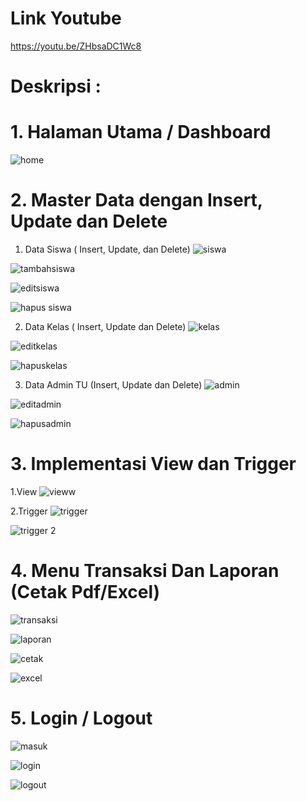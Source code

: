 # Link Youtube
https://youtu.be/ZHbsaDC1Wc8


# Deskripsi :
# 1. Halaman Utama / Dashboard
![home](https://user-images.githubusercontent.com/45707169/152665792-2df9794e-d601-461a-a416-4bb722615d4a.png)

# 2. Master Data dengan Insert, Update dan Delete
1. Data Siswa ( Insert, Update, dan Delete)
![siswa](https://user-images.githubusercontent.com/45707169/152665817-d5de6884-6a57-489e-8db7-7a4a2cb8ea0c.png)

![tambahsiswa](https://user-images.githubusercontent.com/45707169/152665831-b9c88ce2-e19f-4bdc-984e-689fd55986ef.png)

![editsiswa](https://user-images.githubusercontent.com/45707169/152665835-7c581af3-e3e7-4362-b504-d1837d9a0e76.png)

![hapus siswa](https://user-images.githubusercontent.com/45707169/152665840-79c9dcc0-df42-4a91-af4a-8d285fc14f6b.png)

2. Data Kelas ( Insert, Update dan Delete)
![kelas](https://user-images.githubusercontent.com/45707169/152665857-d1729ea5-929b-4a40-a9d3-70020799df0e.png)

![editkelas](https://user-images.githubusercontent.com/45707169/152665859-3f03ebac-9c4d-40c7-9586-fdd57d85a4c7.png)

![hapuskelas](https://user-images.githubusercontent.com/45707169/152665862-1e8ba074-efde-436c-9436-c3d76f2cbc30.png)

3. Data Admin TU (Insert, Update dan Delete)
![admin](https://user-images.githubusercontent.com/45707169/152665881-16e0fc69-e750-475d-9e70-44c36d89aa93.png)

![editadmin](https://user-images.githubusercontent.com/45707169/152665883-26e80668-1746-4a0b-8bb5-7a543b761e4f.png)

![hapusadmin](https://user-images.githubusercontent.com/45707169/152665887-d367a294-26a4-4f40-9d3d-e4ddcfe48f27.png)

# 3. Implementasi View dan Trigger
1.View
![vieww](https://user-images.githubusercontent.com/45707169/152665920-33538f6a-7163-4a27-a032-eff33885e070.png)

2.Trigger
![trigger](https://user-images.githubusercontent.com/45707169/152665936-b9f9ab00-40e4-404f-8560-d5696285d1cb.png)

![trigger 2](https://user-images.githubusercontent.com/45707169/152665937-d1b58980-e7dd-41d5-a3cb-f5f411142b0d.png)

# 4. Menu Transaksi Dan Laporan (Cetak Pdf/Excel)
![transaksi](https://user-images.githubusercontent.com/45707169/152665957-2cf1c588-70b5-4441-aca8-14ed7d093132.png)

![laporan](https://user-images.githubusercontent.com/45707169/152665952-64d15074-b4de-4e9a-8348-3cd7533c81e8.png)

![cetak](https://user-images.githubusercontent.com/45707169/152665968-78b312bb-9ea1-4760-89f4-b2080db500fa.png)

![excel](https://user-images.githubusercontent.com/45707169/152665979-42ead9a5-de0a-4aeb-aec9-0e41e0468bab.png)

# 5. Login / Logout
![masuk](https://user-images.githubusercontent.com/45707169/152666010-bcb412da-49f0-4e25-a4ea-7c6af29e17c0.png)

![login](https://user-images.githubusercontent.com/45707169/152666021-51158681-ade2-4726-a325-14e83031b519.png)

![logout](https://user-images.githubusercontent.com/45707169/152666026-8e1b2145-ddd4-4b48-9698-9211098b4ed2.png)
